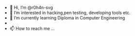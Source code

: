 - 👋 Hi, I’m @r0h4n-svg
- 👀 I’m interested in hacking,pen testing, developing tools etc.
- 🌱 I’m currently learning Diploma in Computer Engineering
-
- 📫 How to reach me ...

<!---
r0h4n-svg/r0h4n-svg is a ✨ special ✨ repository because its `README.md` (this file) appears on your GitHub profile.
You can click the Preview link to take a look at your changes.
--->
